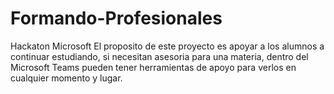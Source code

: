 # Formando-Profesionales
Hackaton Microsoft 
El proposito de este proyecto es apoyar a los alumnos a continuar estudiando, si necesitan asesoria para una materia, dentro del Microsoft Teams pueden tener herramientas de apoyo para verlos en cualquier momento y lugar.
